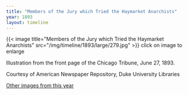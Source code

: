 ```yaml
---
title: "Members of the Jury which Tried the Haymarket Anarchists"
year: 1893
layout: timeline
---
```


{{< image title="Members of the Jury which Tried the Haymarket Anarchists" src="/img/timeline/1893/large/279.jpg" >}}
click on image to enlarge

Illustration from the front page of the Chicago Tribune, June 27, 1893. 

Courtesy of American Newspaper Repository, Duke University Libraries  

[Other images from this year](/historical/timeline/1893)